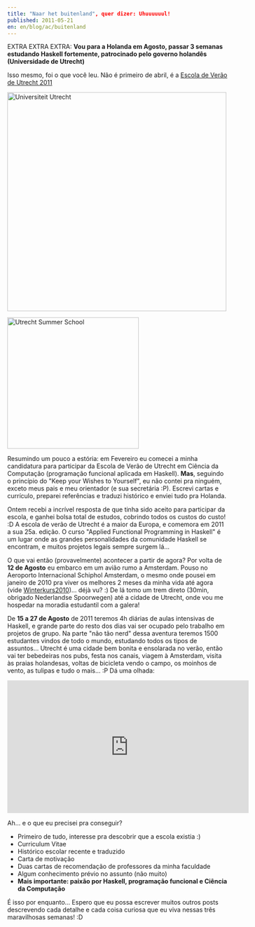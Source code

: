 ```yaml
---
title: "Naar het buitenland", quer dizer: Uhuuuuuul!
published: 2011-05-21
en: en/blog/ac/buitenland
---
```


EXTRA EXTRA EXTRA: **Vou para a Holanda em Agosto, passar 3 semanas estudando Haskell fortemente,
patrocinado pelo governo holandês (Universidade de Utrecht)**

Isso mesmo, foi o que você leu.
Não é primeiro de abril, é a [Escola de Verão de Utrecht 2011][1]

<div id="imgdiv-uu"><style type="text/css" scoped> #imgdiv-uu img { width:500px };</style>

 ![Universiteit Utrecht](/files/imgs/2011-05_UUlogo.gif)

</div>

<div id="imgdiv-uss"><style type="text/css" scoped> #imgdiv-uss img { width:300px };</style>

 ![Utrecht Summer School](/files/imgs/2011-05_logo_uss.gif)

</div>

<!--more-->

Resumindo um pouco a estória:
em Fevereiro eu comecei a minha candidatura para participar da Escola de Verão de Utrecht em Ciência da Computação
(programação funcional aplicada em Haskell).
**Mas**, seguindo o princípio do "Keep your Wishes to Yourself", eu não contei pra ninguém, exceto meus pais e meu orientador (e sua secretária :P).
Escrevi cartas e currículo, preparei referências e traduzi histórico e enviei tudo pra Holanda.

Ontem recebi a incrível resposta de que tinha sido aceito para participar da escola, e ganhei bolsa total de estudos, cobrindo todos os custos do custo! :D
A escola de verão de Utrecht é a maior da Europa, e comemora em 2011 a sua 25a. edição.
O curso "Applied Functional Programming in Haskell" é um lugar onde as grandes personalidades da comunidade Haskell se encontram,
e muitos projetos legais sempre surgem lá...

O que vai então (provavelmente) acontecer a partir de agora?
Por volta de **12 de Agosto** eu embarco em um avião rumo a Amsterdam.
Pouso no Aeroporto Internacional Schiphol Amsterdam, o mesmo onde pousei em janeiro de 2010 pra viver os melhores 2 meses da minha vida até agora
(vide [Winterkurs2010](/pt/blog/misc/ddorf-ankunft))... déjà vu? :)
De lá tomo um trem direto (30min, obrigado Nederlandse Spoorwegen) até a cidade de Utrecht, onde vou me hospedar na moradia estudantil com a galera!

De **15 a 27 de Agosto** de 2011 teremos 4h diárias de aulas intensivas de Haskell,
e grande parte do resto dos dias vai ser ocupado pelo trabalho em projetos de grupo.
Na parte "não tão nerd" dessa aventura teremos 1500 estudantes vindos de todo o mundo, estudando todos os tipos de assuntos...
Utrecht é uma cidade bem bonita e ensolarada no verão, então vai ter bebedeiras nos pubs,
festa nos canais, viagem à Amsterdam, visita às praias holandesas, voltas de bicicleta vendo o campo, os moinhos de vento, as tulipas e tudo o mais... :P
Dá uma olhada:

<iframe src="http://player.vimeo.com/video/18421855?byline=0&amp;portrait=0&amp;color=ff9933" width="551" height="303" frameborder="0"></iframe>

Ah... e o que eu precisei pra conseguir?

  * Primeiro de tudo, interesse pra descobrir que a escola existia :)
  * Curriculum Vitae
  * Histórico escolar recente e traduzido
  * Carta de motivação
  * Duas cartas de recomendação de professores da minha faculdade
  * Algum conhecimento prévio no assunto (não muito)
  * **Mais importante: paixão por Haskell, programação funcional e Ciência da Computação**

É isso por enquanto...
Espero que eu possa escrever muitos outros posts descrevendo cada detalhe e cada coisa curiosa que eu viva nessas três maravilhosas semanas! :D

[1]: <http://www.utrechtsummerschool.nl/>
